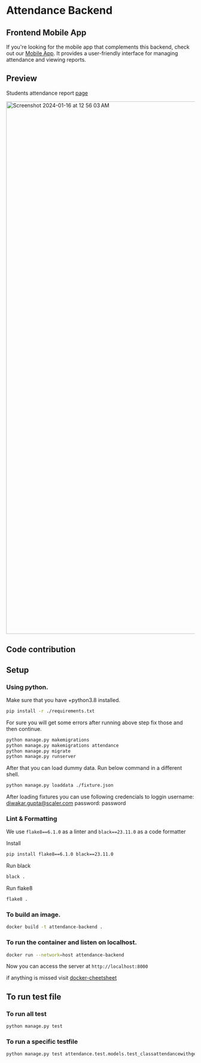 # Attendance Backend

## Frontend Mobile App

If you're looking for the mobile app that complements this backend, check out our [Mobile App](https://github.com/sst-product-team/attendance-app/releases/). It provides a user-friendly interface for managing attendance and viewing reports.

## Preview
Students attendance report  [page](https://attendancebackend-v9zk.onrender.com/attendance/studentAttendance/kushagra.23bcs10165/)
<div style="display: flex; justify-content: space-between;">
  <img width="1421" alt="Screenshot 2024-01-16 at 12 56 03 AM" src="https://github.com/sst-product-team/attendance-backend/assets/39624018/4edff32f-69d1-4c2b-988f-f2ef8a443c94">
</div>

## Code contribution

## Setup

### Using python.

Make sure that you have +python3.8 installed.

```bash
pip install -r ./requirements.txt
```

For sure you will get some errors after running above step fix those and then continue.

```bash
python manage.py makemigrations
python manage.py makemigrations attendance
python manage.py migrate
python manage.py runserver
```

After that you can load dummy data. Run below command in a different shell.
```bash
python manage.py loaddata ./fixture.json
```

After loading fixtures you can use following credencials to loggin
username: diwakar.gupta@scaler.com
password: password

### Lint & Formatting
We use `flake8==6.1.0` as a linter and `black==23.11.0` as a code formatter

Install
```bash
pip install flake8==6.1.0 black==23.11.0
```

Run black
```bash
black .
```

Run flake8
```bash
flake8 .
```

### To build an image.
```bash
docker build -t attendance-backend .
```

### To run the container and listen on localhost.
```bash
docker run --network=host attendance-backend
```

Now you can access the server at `http://localhost:8000`

if anything is missed visit [docker-cheetsheet](https://docs.docker.com/get-started/docker_cheatsheet.pdf)

## To run test file

### To run all test
```bash
python manage.py test
```
### To run a specific testfile
```bash
python manage.py test attendance.test.models.test_classattendancewithgeolocationTest
```
